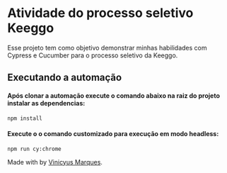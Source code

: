 # Atividade do processo seletivo Keeggo

Esse projeto tem como objetivo demonstrar minhas habilidades com Cypress e Cucumber para o processo seletivo da Keeggo.

## Executando a automação

#### Após clonar a automação execute o comando abaixo na raiz do projeto instalar as dependencias:
```
npm install 
```

#### Execute o o comando customizado para execução em modo headless:
```
npm run cy:chrome
```
Made with by [Vinicyus Marques](https://www.linkedin.com/in/vinicyusmarques/).
